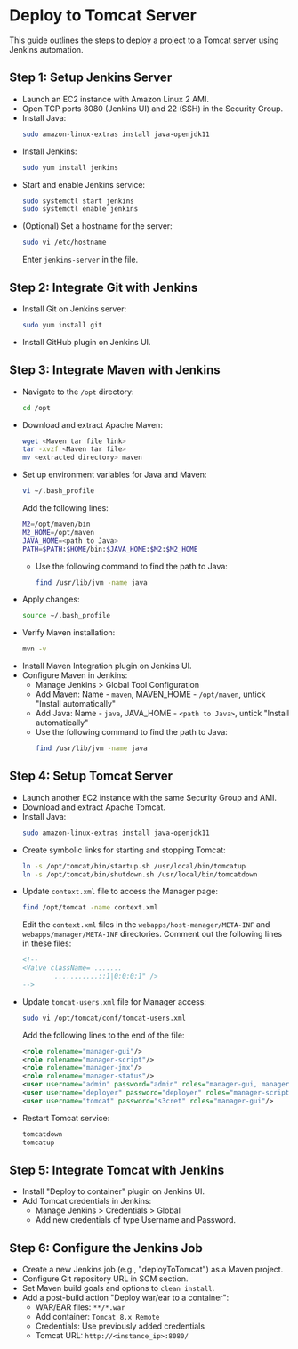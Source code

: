 # Deploy to Tomcat Server

This guide outlines the steps to deploy a project to a Tomcat server using Jenkins automation.

## Step 1: Setup Jenkins Server

- Launch an EC2 instance with Amazon Linux 2 AMI.
- Open TCP ports 8080 (Jenkins UI) and 22 (SSH) in the Security Group.
- Install Java:
  ```bash
  sudo amazon-linux-extras install java-openjdk11
  ```
- Install Jenkins:
  ```bash
  sudo yum install jenkins
  ```
- Start and enable Jenkins service:
  ```bash
  sudo systemctl start jenkins
  sudo systemctl enable jenkins
  ```
- (Optional) Set a hostname for the server:
  ```bash
  sudo vi /etc/hostname
  ```
  Enter `jenkins-server` in the file.

## Step 2: Integrate Git with Jenkins

- Install Git on Jenkins server:
  ```bash
  sudo yum install git
  ```
- Install GitHub plugin on Jenkins UI.

## Step 3: Integrate Maven with Jenkins

- Navigate to the `/opt` directory:
  ```bash
  cd /opt
  ```
- Download and extract Apache Maven:
  ```bash
  wget <Maven tar file link>
  tar -xvzf <Maven tar file>
  mv <extracted directory> maven
  ```
- Set up environment variables for Java and Maven:
  ```bash
  vi ~/.bash_profile
  ```
  Add the following lines:
  ```bash
  M2=/opt/maven/bin
  M2_HOME=/opt/maven
  JAVA_HOME=<path to Java>
  PATH=$PATH:$HOME/bin:$JAVA_HOME:$M2:$M2_HOME
  ```
  - Use the following command to find the path to Java:
    ```bash
    find /usr/lib/jvm -name java
    ```
- Apply changes:
  ```bash
  source ~/.bash_profile
  ```
- Verify Maven installation:
  ```bash
  mvn -v
  ```
- Install Maven Integration plugin on Jenkins UI.
- Configure Maven in Jenkins:
  - Manage Jenkins > Global Tool Configuration
  - Add Maven: Name - `maven`, MAVEN_HOME - `/opt/maven`, untick "Install automatically"
  - Add Java: Name - `java`, JAVA_HOME - `<path to Java>`, untick "Install automatically"
  - Use the following command to find the path to Java:
    ```bash
    find /usr/lib/jvm -name java
    ```

## Step 4: Setup Tomcat Server

- Launch another EC2 instance with the same Security Group and AMI.
- Download and extract Apache Tomcat.
- Install Java:
  ```bash
  sudo amazon-linux-extras install java-openjdk11
  ```
- Create symbolic links for starting and stopping Tomcat:
  ```bash
  ln -s /opt/tomcat/bin/startup.sh /usr/local/bin/tomcatup
  ln -s /opt/tomcat/bin/shutdown.sh /usr/local/bin/tomcatdown
  ```
- Update `context.xml` file to access the Manager page:
  ```bash
  find /opt/tomcat -name context.xml
  ```
  Edit the `context.xml` files in the `webapps/host-manager/META-INF` and `webapps/manager/META-INF` directories. Comment out the following lines in these files:
  ```xml
  <!--
  <Valve className= .......
          ...........::1|0:0:0:1" />
  -->
  ```
- Update `tomcat-users.xml` file for Manager access:
  ```bash
  sudo vi /opt/tomcat/conf/tomcat-users.xml
  ```
  Add the following lines to the end of the file:
  ```xml
  <role rolename="manager-gui"/>
  <role rolename="manager-script"/>
  <role rolename="manager-jmx"/>
  <role rolename="manager-status"/>
  <user username="admin" password="admin" roles="manager-gui, manager-script, manager-jmx, manager-status"/>
  <user username="deployer" password="deployer" roles="manager-script"/>
  <user username="tomcat" password="s3cret" roles="manager-gui"/>
  ```
- Restart Tomcat service:
  ```bash
  tomcatdown
  tomcatup
  ```

## Step 5: Integrate Tomcat with Jenkins

- Install "Deploy to container" plugin on Jenkins UI.
- Add Tomcat credentials in Jenkins:
  - Manage Jenkins > Credentials > Global
  - Add new credentials of type Username and Password.

## Step 6: Configure the Jenkins Job

- Create a new Jenkins job (e.g., "deployToTomcat") as a Maven project.
- Configure Git repository URL in SCM section.
- Set Maven build goals and options to `clean install`.
- Add a post-build action "Deploy war/ear to a container":
  - WAR/EAR files: `**/*.war`
  - Add container: `Tomcat 8.x Remote`
  - Credentials: Use previously added credentials
  - Tomcat URL: `http://<instance_ip>:8080/`

```
